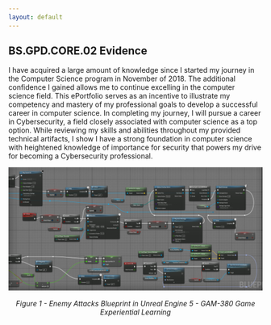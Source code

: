 ```yaml
---
layout: default
---
```


## **BS.GPD.CORE.02 Evidence**

<p style="text-indent: 55px;">
	
I have acquired a large amount of knowledge since I started my journey in the Computer Science program in November of 2018. The additional confidence I gained allows me to continue excelling in the computer science field. This ePortfolio serves as an incentive to illustrate my competency and mastery of my professional goals to develop a successful career in computer science. In completing my journey, I will pursue a career in Cybersecurity, a field closely associated with computer science as a top option. While reviewing my skills and abilities throughout my provided technical artifacts, I show I have a strong foundation in computer science with heightened knowledge of importance for security that powers my drive for becoming a Cybersecurity professional.
</p>


<div style="text-align: center;">
    <a href="https://github.com/DCodeMorris/Week_7_Matrix/blob/main/assets/img/bp_enemy.png" target="_blank">
		<img src="https://github.com/DCodeMorris/Week_7_Matrix/blob/main/assets/img/bp_enemy.png" width="1920px" title="Enemy System Blueprint" />
	</a>
    <p><em>Figure 1 - Enemy Attacks Blueprint in Unreal Engine 5 - GAM-380 Game Experiential Learning</em></p>
</div>

